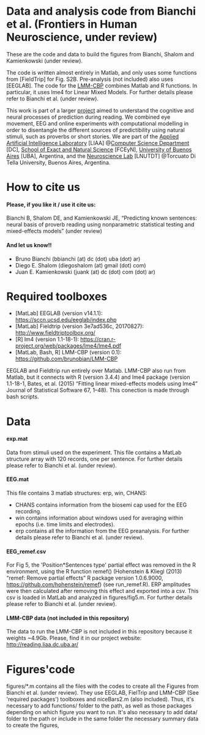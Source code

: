# Data and analysis code from Bianchi et al. (Frontiers in Human Neuroscience, under review)
These are the code and data to build the figures from Bianchi, Shalom and Kamienkowski (under review). 

The code is written almost entirely in Matlab, and only uses some functions from [FieldTrip] for Fig. S2B. Pre-analysis (not included) also uses [EEGLAB]. The code for the [LMM-CBP](https://github.com/brunobian/LMM-CBP) combines Matlab and R functions. In particular, it uses lme4 for Linear Mixed Models. For further details please refer to Bianchi et al. (under review).

This work is part of a larger [project](http://reading.liaa.dc.uba.ar/) aimed to understand the cognitive and neural processes of prediction during reading. We combined eye movement, EEG and online experiments with computational modelling in order to disentangle the different sources of predictibility using natural stimuli, such as proverbs or short stories. We are part of the [Applied Artificial Intelligence Laboratory](http://liaa.dc.uba.ar/) [LIAA] @[Computer Science Department](http://dc.uba.ar/) [DC], [School of Exact and Natural Science](http://exactas.uba.ar) [FCEyN], [University of Buenos Aires](http://www.uba.ar) [UBA], Argentina, and the [Neuroscience Lab](https://www.utdt.edu/ver_contenido.php?id_contenido=10518&id_item_menu=20132) [LNUTDT] @Torcuato Di Tella University, Buenos Aires, Argentina.


# How to cite us
#### Please, if you like it / use it cite us:
Bianchi B, Shalom DE, and Kamienkowski JE, “Predicting known sentences: neural basis of proverb reading using nonparametric statistical testing and mixed-effects models” (under review)
#### And let us know!!
* Bruno Bianchi (bbianchi (at) dc (dot) uba (dot) ar)
* Diego E. Shalom (diegoshalom (at) gmail (dot) com)
* Juan E. Kamienkowski (juank (at) dc (dot) com (dot) ar)

# Required toolboxes
* [MatLab] EEGLAB (version v14.1.1): https://sccn.ucsd.edu/eeglab/index.php 
* [MatLab] Fieldtrip (version 3e7ad536c, 20170827): http://www.fieldtriptoolbox.org/ 
* [R] lm4 (version 1.1-18-1): https://cran.r-project.org/web/packages/lme4/lme4.pdf 
* [MatLab, Bash, R] LMM-CBP (version 0.1): https://github.com/brunobian/LMM-CBP 

EEGLAB and Fieldtrip run entirely over Matlab. LMM-CBP also run from Matlab, but it connects with R (version 3.4.4) and lme4 package (version 1.1-18-1, Bates, et al. (2015) “Fitting linear mixed-effects models using lme4” Journal of Statistical Software 67, 1–48). This conection is made through bash scripts.

# Data
#### exp.mat
Data from stimuli used on the experiment. This file contains a MatLab structure array with 120 records, one per sentence. For further details please refer to Bianchi et al. (under review). 

#### EEG.mat
This file contains 3 matlab structures: erp, win, CHANS:
* CHANS contains information from the biosemi cap used for the EEG recording. 
* win contains information about windows used for averaging within epochs (i.e. time limits and electrodes). 
* erp contains all the information from the EEG preanalysis. 
For further details please refer to Bianchi et al. (under review).

#### EEG_remef.csv
For Fig 5, the 'Position*Sentences type' partial effect was removed in the R environment, using the R function remef() (Hohenstein & Kliegl (2013) “remef: Remove partial effects” R package version 1.0.6.9000, https://github.com/hohenstein/remef) (see run_remef.R). ERP amplitudes were then calculated after removing this effect and exported into a csv. This csv is loaded in MatLab and analyzed in figures/fig5.m. For further details please refer to Bianchi et al. (under review).

#### LMM-CBP data (not included in this repository)
The data to run the LMM-CBP is not included in this repository because it weights ~4.9Gb. Please, find it in our project website: http://reading.liaa.dc.uba.ar/ 

# Figures'code
figures/\*.m contains all the files with the codes to create all the Figures from Bianchi et al. (under review). They use EEGLAB, FielTrip and LMM-CBP (See 'required packages') toolboxes and niceBars2.m (also included). Thus, it's necessary to add functions/ folder to the path, as well as those packages depending on which figure you want to run. It's also necessary to add data/ folder to the path or include in the same folder the necessary summary data to create the figures,
